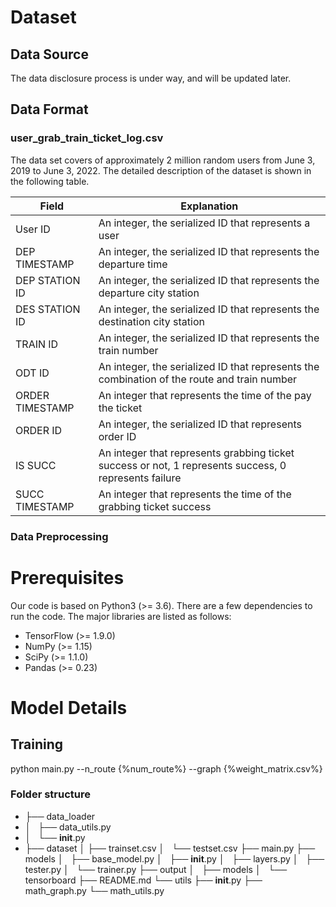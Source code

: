 # Dataset
## Data Source

The data disclosure process is under way, and will be updated later.


## Data Format

### user_grab_train_ticket_log.csv
The data set covers  of approximately 2 million random users from June 3, 2019 to June 3, 2022. The detailed description of the dataset is shown in the following table.

| Field | Explanation |
| --- | --- |
| User ID | An integer, the serialized ID that represents a user |
| DEP TIMESTAMP|  An integer, the serialized ID that represents the departure time |
| DEP STATION ID|  An integer, the serialized ID that represents the departure city station |
| DES STATION ID |  An integer, the serialized ID that represents the destination city station |
| TRAIN ID |  An integer, the serialized ID that represents the train number|
| ODT ID |  An integer, the serialized ID that represents the combination of the route and train number|
| ORDER TIMESTAMP|  An integer that represents the time of the pay the ticket |
| ORDER ID|  An integer, the serialized ID that represents order ID |
| IS SUCC |  An integer that represents grabbing ticket success or not, 1 represents success, 0 represents failure|
| SUCC TIMESTAMP|  An integer that represents the time of the grabbing ticket success |

### Data Preprocessing


# Prerequisites

Our code is based on Python3 (>= 3.6). There are a few dependencies to run the code. The major libraries are listed as follows:

* TensorFlow (>= 1.9.0)
* NumPy (>= 1.15)
* SciPy (>= 1.1.0)
* Pandas (>= 0.23)

# Model Details
## Training
python main.py --n_route {%num_route%} --graph {%weight_matrix.csv%}
### Folder structure

* ├── data_loader
* │   ├── data_utils.py
* │   └── __init__.py
* ├── dataset
│   ├── trainset.csv
│   └── testset.csv
├── main.py
├── models
│   ├── base_model.py
│   ├── __init__.py
│   ├── layers.py
│   ├── tester.py
│   └── trainer.py
├── output
│   ├── models
│   └── tensorboard
├── README.md
└── utils
    ├── __init__.py
    ├── math_graph.py
    └── math_utils.py
